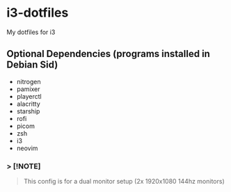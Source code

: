 # i3-dotfiles
My dotfiles for i3

## Optional Dependencies (programs installed in Debian Sid)
- nitrogen
- pamixer
- playerctl
- alacritty
- starship
- rofi
- picom
- zsh
- i3
- neovim

### > [!NOTE]
> This config is for a dual monitor setup (2x 1920x1080 144hz monitors)
